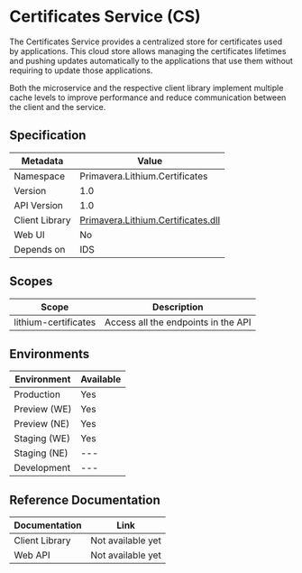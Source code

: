 # Certificates Service (CS)

The Certificates Service provides a centralized store for certificates used by applications. This cloud store allows managing the certificates lifetimes and pushing updates automatically to the applications that use them without requiring to update those applications.

Both the microservice and the respective client library implement multiple cache levels to improve performance and reduce communication between the client and the service.

## Specification

| Metadata | Value |
| - | - |
| Namespace | Primavera.Lithium.Certificates |
| Version | 1.0 |
| API Version | 1.0 |
| Client Library | [Primavera.Lithium.Certificates.dll](http://nuget.primaverabss.com:82/feeds/public-lithium-general/Primavera.Lithium.Certificates) |
| Web UI | No |
| Depends on | IDS

## Scopes

| Scope | Description |
| - | - |
| lithium-certificates | Access all the endpoints in the API |

## Environments

| Environment | Available |
| - | - |
| Production | Yes |
| Preview (WE) | Yes |
| Preview (NE) | Yes |
| Staging (WE) | Yes |
| Staging (NE) | --- |
| Development | --- |

## Reference Documentation

| Documentation | Link |
| - | - |
| Client Library | Not available yet |
| Web API | Not available yet |
